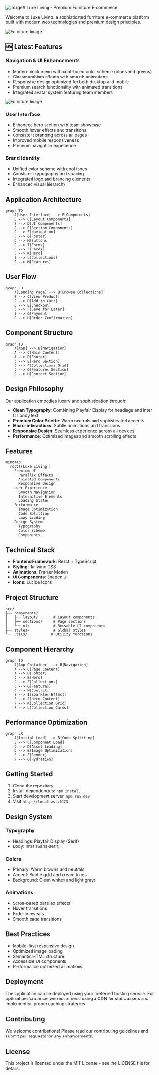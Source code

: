 ![image](https://github.com/user-attachments/assets/c169c87e-df2f-469a-ba1b-9bec8903a286)# Luxe Living - Premium Furniture E-commerce

Welcome to Luxe Living, a sophisticated furniture e-commerce platform built with modern web technologies and premium design principles.

![Furniture Image](https://raw.githubusercontent.com/BrianKN019/stylish-furniture-haven-15/main/public/dfh.PNG)


## 🆕 Latest Features

### Navigation & UI Enhancements
- Modern dock menu with cool-toned color scheme (blues and greens)
- Glassmorphism effects with smooth animations
- Responsive design optimized for both desktop and mobile
- Premium search functionality with animated transitions
- Integrated avatar system featuring team members

![Furniture Image](https://raw.githubusercontent.com/BrianKN019/stylish-furniture-haven-15/main/public/HJ.PNG)


### User Interface
- Enhanced hero section with team showcase
- Smooth hover effects and transitions
- Consistent branding across all pages
- Improved mobile responsiveness
- Premium navigation experience

### Brand Identity
- Unified color scheme with cool tones
- Consistent typography and spacing
- Integrated logo and branding elements
- Enhanced visual hierarchy

## Application Architecture

```mermaid
graph TD
    A[User Interface] --> B[Components]
    B --> C[Layout Components]
    B --> D[UI Components]
    B --> E[Section Components]
    C --> F[Navigation]
    C --> G[Footer]
    D --> H[Buttons]
    D --> I[Forms]
    D --> J[Cards]
    E --> K[Hero]
    E --> L[Collections]
    E --> M[Features]
```

## User Flow

```mermaid
graph LR
    A[Landing Page] --> B[Browse Collections]
    B --> C[View Product]
    C --> D[Add to Cart]
    D --> E[Checkout]
    C --> F[Save for Later]
    E --> G[Payment]
    G --> H[Order Confirmation]
```

## Component Structure

```mermaid
graph TD
    A[App] --> B[Navigation]
    A --> C[Main Content]
    A --> D[Footer]
    C --> E[Hero Section]
    C --> F[Collections Grid]
    C --> G[Features Section]
    C --> H[Contact Section]
```

## Design Philosophy

Our application embodies luxury and sophistication through:

- **Clean Typography**: Combining Playfair Display for headings and Inter for body text
- **Premium Color Palette**: Warm neutrals and sophisticated accents
- **Micro-interactions**: Subtle animations and transitions
- **Responsive Design**: Seamless experience across all devices
- **Performance**: Optimized images and smooth scrolling effects

## Features

```mermaid
mindmap
  root((Luxe Living))
    Premium UI
      Parallax Effects
      Animated Components
      Responsive Design
    User Experience
      Smooth Navigation
      Interactive Elements
      Loading States
    Performance
      Image Optimization
      Code Splitting
      Lazy Loading
    Design System
      Typography
      Color Scheme
      Components
```

## Technical Stack

- **Frontend Framework**: React + TypeScript
- **Styling**: Tailwind CSS
- **Animations**: Framer Motion
- **UI Components**: Shadcn UI
- **Icons**: Lucide Icons

## Project Structure

```
src/
├── components/
│   ├── layout/       # Layout components
│   ├── sections/     # Page sections
│   └── ui/           # Reusable UI components
├── styles/           # Global styles
└── utils/           # Utility functions
```

## Component Hierarchy

```mermaid
graph TD
    A[App Container] --> B[Navigation]
    A --> C[Page Content]
    A --> D[Footer]
    C --> E[Hero]
    C --> F[Collections]
    C --> G[Features]
    C --> H[Contact]
    E --> I[Sparkles Effect]
    E --> J[Hero Content]
    F --> K[Collection Grid]
    F --> L[Collection Cards]
```

## Performance Optimization

```mermaid
graph LR
    A[Initial Load] --> B[Code Splitting]
    B --> C[Component Load]
    C --> D[Asset Loading]
    D --> E[Image Optimization]
    E --> F[Render]
    F --> G[Hydration]
```

## Getting Started

1. Clone the repository
2. Install dependencies: `npm install`
3. Start development server: `npm run dev`
4. Visit `http://localhost:5173`

## Design System

### Typography
- Headings: Playfair Display (Serif)
- Body: Inter (Sans-serif)

### Colors
- Primary: Warm browns and neutrals
- Accent: Subtle gold and cream tones
- Background: Clean whites and light grays

### Animations
- Scroll-based parallax effects
- Hover transitions
- Fade-in reveals
- Smooth page transitions

## Best Practices

- Mobile-first responsive design
- Optimized image loading
- Semantic HTML structure
- Accessible UI components
- Performance optimized animations

## Deployment

The application can be deployed using your preferred hosting service. For optimal performance, we recommend using a CDN for static assets and implementing proper caching strategies.

## Contributing

We welcome contributions! Please read our contributing guidelines and submit pull requests for any enhancements.

## License

This project is licensed under the MIT License - see the LICENSE file for details.
